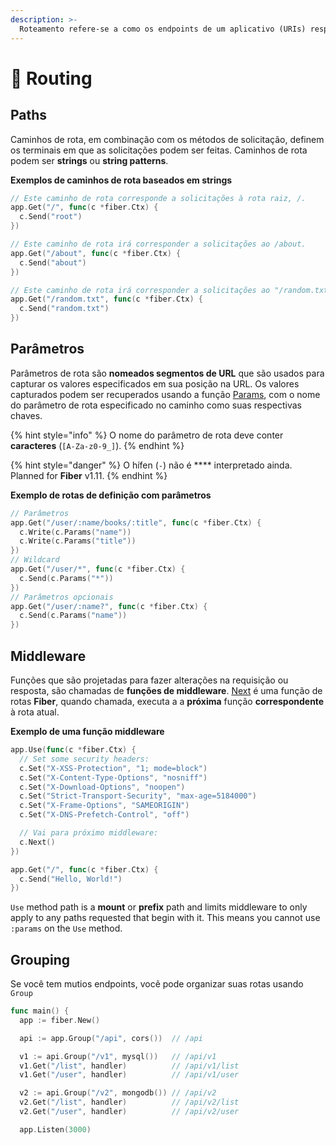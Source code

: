 ```yaml
---
description: >-
  Roteamento refere-se a como os endpoints de um aplicativo (URIs) respondem requisições de clientes.
---
```


# 🔌 Routing

## Paths

Caminhos de rota, em combinação com os métodos de solicitação, definem os terminais em que as solicitações podem ser feitas. Caminhos de rota podem ser **strings** ou **string patterns**.

**Exemplos de caminhos de rota baseados em strings**

```go
// Este caminho de rota corresponde a solicitações à rota raiz, /.
app.Get("/", func(c *fiber.Ctx) {
  c.Send("root")
})

// Este caminho de rota irá corresponder a solicitações ao /about.
app.Get("/about", func(c *fiber.Ctx) {
  c.Send("about")
})

// Este caminho de rota irá corresponder a solicitações ao "/random.txt":
app.Get("/random.txt", func(c *fiber.Ctx) {
  c.Send("random.txt")
})
```

## Parâmetros

Parâmetros de rota são **nomeados segmentos de URL** que são usados para capturar os valores especificados em sua posição na URL. Os valores capturados podem ser recuperados usando a função [Params](https://fiber.wiki/context#params), com o nome do parâmetro de rota especificado no caminho como suas respectivas chaves.

{% hint style="info" %}
O nome do parâmetro de rota deve conter **caracteres** \(`[A-Za-z0-9_]`\).
{% endhint %}

{% hint style="danger" %}
O hífen \(`-`\) não é **** interpretado ainda. Planned for **Fiber** v1.11.
{% endhint %}

**Exemplo de rotas de definição com parâmetros**

```go
// Parâmetros
app.Get("/user/:name/books/:title", func(c *fiber.Ctx) {
  c.Write(c.Params("name"))
  c.Write(c.Params("title"))
})
// Wildcard
app.Get("/user/*", func(c *fiber.Ctx) {
  c.Send(c.Params("*"))
})
// Parâmetros opcionais
app.Get("/user/:name?", func(c *fiber.Ctx) {
  c.Send(c.Params("name"))
})
```

## Middleware

Funções que são projetadas para fazer alterações na requisição ou resposta, são chamadas de **funções de middleware**. [Next](https://github.com/gofiber/docs/tree/34729974f7d6c1d8363076e7e88cd71edc34a2ac/context/README.md#next) é uma função de rotas **Fiber**, quando chamada, executa a a **próxima** função **correspondente** à rota atual.

**Exemplo de uma função middleware**

```go
app.Use(func(c *fiber.Ctx) {
  // Set some security headers:
  c.Set("X-XSS-Protection", "1; mode=block")
  c.Set("X-Content-Type-Options", "nosniff")
  c.Set("X-Download-Options", "noopen")
  c.Set("Strict-Transport-Security", "max-age=5184000")
  c.Set("X-Frame-Options", "SAMEORIGIN")
  c.Set("X-DNS-Prefetch-Control", "off")

  // Vai para próximo middleware:
  c.Next()
})

app.Get("/", func(c *fiber.Ctx) {
  c.Send("Hello, World!")
})
```

`Use` method path is a **mount** or **prefix** path and limits middleware to only apply to any paths requested that begin with it. This means you cannot use `:params` on the `Use` method.

## Grouping

Se você tem mutios endpoints, vocẽ pode organizar suas rotas usando `Group`

```go
func main() {
  app := fiber.New()

  api := app.Group("/api", cors())  // /api

  v1 := api.Group("/v1", mysql())   // /api/v1
  v1.Get("/list", handler)          // /api/v1/list
  v1.Get("/user", handler)          // /api/v1/user

  v2 := api.Group("/v2", mongodb()) // /api/v2
  v2.Get("/list", handler)          // /api/v2/list
  v2.Get("/user", handler)          // /api/v2/user

  app.Listen(3000)
```

